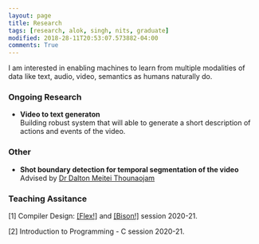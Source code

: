 ```yaml
---
layout: page
title: Research
tags: [research, alok, singh, nits, graduate]
modified: 2018-28-11T20:53:07.573882-04:00
comments: True
---
```


I am interested in enabling machines to learn from multiple modalities of data like text, audio, video, semantics as humans naturally do.

### Ongoing Research

* **Video to text generaton**  
Building robust system that will able to generate a short description of actions and events of the video.
  

### Other
* **Shot boundary detection for temporal segmentation of the video**  
Advised by [Dr Dalton Meitei Thounaojam](https://scholar.google.co.in/citations?user=MoD6g-UAAAAJ&hl=en) 

### Teaching Assitance

[1] Compiler Design: <a href="/files/LAB1.pdf">[Flex!]</a> and <a href="/files/yacc.pdf">[Bison!]</a> session 2020-21.

[2] Introduction to Programming - C session 2020-21.
